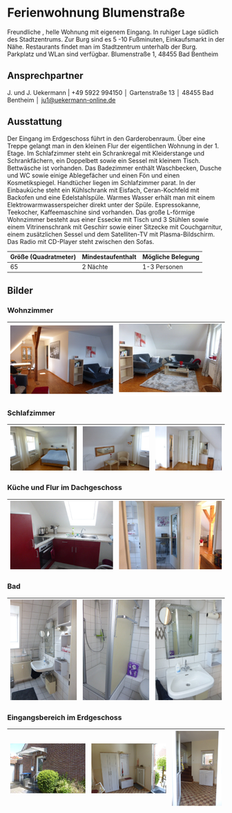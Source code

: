 # Ferienwohnung Blumenstraße

Freundliche , helle Wohnung mit eigenem Eingang. In ruhiger Lage südlich des Stadtzentrums. Zur Burg sind es 5 -10 Fußminuten, Einkaufsmarkt in der Nähe. Restaurants findet man im Stadtzentrum unterhalb der Burg. Parkplatz und WLan sind verfügbar.
Blumenstraße 1, 48455 Bad Bentheim

## Ansprechpartner
J. und J. Uekermann  |  +49 5922 994150  │  Gartenstraße 13  │  48455 Bad Bentheim  │  ju1@uekermann-online.de

## Ausstattung

Der Eingang im Erdgeschoss führt in den Garderobenraum. Über eine Treppe gelangt man in den kleinen Flur der eigentlichen Wohnung in der 1. Etage. 
Im Schlafzimmer steht ein Schrankregal mit Kleiderstange und Schrankfächern,   ein Doppelbett sowie ein Sessel mit kleinem Tisch. Bettwäsche ist vorhanden. 
Das Badezimmer enthält Waschbecken, Dusche und WC sowie einige Ablegefächer und einen Fön und einen Kosmetikspiegel. Handtücher liegen im Schlafzimmer parat.
In der Einbauküche steht ein Kühlschrank mit Eisfach, Ceran-Kochfeld mit Backofen und eine Edelstahlspüle. Warmes Wasser erhält man mit einem Elektrowarmwasserspeicher direkt unter der Spüle. Espressokanne, Teekocher, Kaffeemaschine sind vorhanden. 
Das große L-förmige Wohnzimmer besteht aus einer Essecke mit Tisch und 3 Stühlen sowie einem Vitrinenschrank mit Geschirr sowie einer Sitzecke mit  Couchgarnitur, einem zusätzlichen Sessel und dem Satelliten-TV mit Plasma-Bildschirm. Das Radio mit CD-Player steht zwischen den Sofas. 

Größe (Quadratmeter) | Mindestaufenthalt | Mögliche Belegung
-|-|-
65 | 2 Nächte | 1-3 Personen

## Bilder

### Wohnzimmer

![](/wohnzimmer-B1.JPG) | ![](/wohnzimmer-B2.JPG)
-|-

### Schlafzimmer

![](/schlafzimmer-B1.JPG) | ![](/schlafzimmer-B2.JPG) | ![](/schlafzimmer-B3.JPG)
-|-|-

### Küche und Flur im Dachgeschoss

![](/küche.JPG) | ![](/flur-oben.JPG) 
-|-

### Bad 

![](/bad-B1.JPG) | ![](/bad-B2.JPG) | ![](/bad-B3.JPG)
-|-|-

### Eingangsbereich im Erdgeschoss

![](/eingang.JPG) | ![](/flurgarderobe.JPG) | ![](/flur-treppe.JPG)
-|-|-
